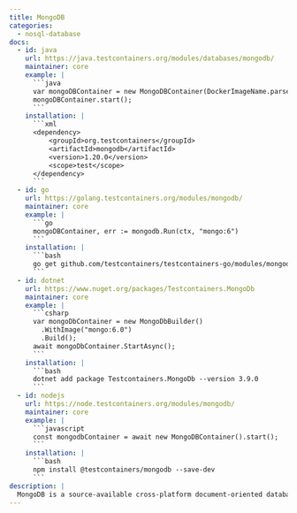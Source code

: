 ```yaml
---
title: MongoDB
categories:
  - nosql-database
docs:
  - id: java
    url: https://java.testcontainers.org/modules/databases/mongodb/
    maintainer: core
    example: |
      ```java
      var mongoDBContainer = new MongoDBContainer(DockerImageName.parse("mongo:4.0.10"));
      mongoDBContainer.start();
      ```
    installation: |
      ```xml
      <dependency>
          <groupId>org.testcontainers</groupId>
          <artifactId>mongodb</artifactId>
          <version>1.20.0</version>
          <scope>test</scope>
      </dependency>
      ```
  - id: go
    url: https://golang.testcontainers.org/modules/mongodb/
    maintainer: core
    example: |
      ```go
      mongoDBContainer, err := mongodb.Run(ctx, "mongo:6")
      ```
    installation: |
      ```bash
      go get github.com/testcontainers/testcontainers-go/modules/mongodb
      ```
  - id: dotnet
    url: https://www.nuget.org/packages/Testcontainers.MongoDb
    maintainer: core
    example: |
      ```csharp
      var mongoDbContainer = new MongoDbBuilder()
        .WithImage("mongo:6.0")
        .Build();
      await mongoDbContainer.StartAsync();
      ```
    installation: |
      ```bash
      dotnet add package Testcontainers.MongoDb --version 3.9.0
      ```
  - id: nodejs
    url: https://node.testcontainers.org/modules/mongodb/
    maintainer: core
    example: |
      ```javascript
      const mongodbContainer = await new MongoDBContainer().start();
      ```
    installation: |
      ```bash
      npm install @testcontainers/mongodb --save-dev
      ```
description: |
  MongoDB is a source-available cross-platform document-oriented database program.
---
```

